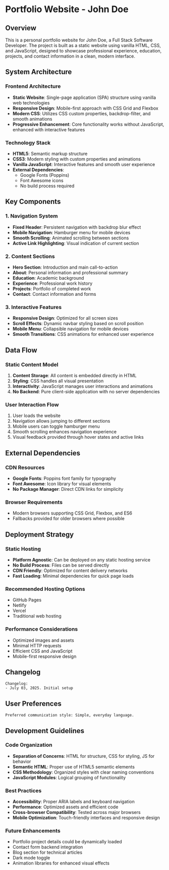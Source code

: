 # Portfolio Website - John Doe

## Overview

This is a personal portfolio website for John Doe, a Full Stack Software Developer. The project is built as a static website using vanilla HTML, CSS, and JavaScript, designed to showcase professional experience, education, projects, and contact information in a clean, modern interface.

## System Architecture

### Frontend Architecture
- **Static Website**: Single-page application (SPA) structure using vanilla web technologies
- **Responsive Design**: Mobile-first approach with CSS Grid and Flexbox
- **Modern CSS**: Utilizes CSS custom properties, backdrop-filter, and smooth animations
- **Progressive Enhancement**: Core functionality works without JavaScript, enhanced with interactive features

### Technology Stack
- **HTML5**: Semantic markup structure
- **CSS3**: Modern styling with custom properties and animations
- **Vanilla JavaScript**: Interactive features and smooth user experience
- **External Dependencies**: 
  - Google Fonts (Poppins)
  - Font Awesome icons
  - No build process required

## Key Components

### 1. Navigation System
- **Fixed Header**: Persistent navigation with backdrop blur effect
- **Mobile Navigation**: Hamburger menu for mobile devices
- **Smooth Scrolling**: Animated scrolling between sections
- **Active Link Highlighting**: Visual indication of current section

### 2. Content Sections
- **Hero Section**: Introduction and main call-to-action
- **About**: Personal information and professional summary
- **Education**: Academic background
- **Experience**: Professional work history
- **Projects**: Portfolio of completed work
- **Contact**: Contact information and forms

### 3. Interactive Features
- **Responsive Design**: Optimized for all screen sizes
- **Scroll Effects**: Dynamic navbar styling based on scroll position
- **Mobile Menu**: Collapsible navigation for mobile devices
- **Smooth Transitions**: CSS animations for enhanced user experience

## Data Flow

### Static Content Model
1. **Content Storage**: All content is embedded directly in HTML
2. **Styling**: CSS handles all visual presentation
3. **Interactivity**: JavaScript manages user interactions and animations
4. **No Backend**: Pure client-side application with no server dependencies

### User Interaction Flow
1. User loads the website
2. Navigation allows jumping to different sections
3. Mobile users can toggle hamburger menu
4. Smooth scrolling enhances navigation experience
5. Visual feedback provided through hover states and active links

## External Dependencies

### CDN Resources
- **Google Fonts**: Poppins font family for typography
- **Font Awesome**: Icon library for visual elements
- **No Package Manager**: Direct CDN links for simplicity

### Browser Requirements
- Modern browsers supporting CSS Grid, Flexbox, and ES6
- Fallbacks provided for older browsers where possible

## Deployment Strategy

### Static Hosting
- **Platform Agnostic**: Can be deployed on any static hosting service
- **No Build Process**: Files can be served directly
- **CDN Friendly**: Optimized for content delivery networks
- **Fast Loading**: Minimal dependencies for quick page loads

### Recommended Hosting Options
- GitHub Pages
- Netlify
- Vercel
- Traditional web hosting

### Performance Considerations
- Optimized images and assets
- Minimal HTTP requests
- Efficient CSS and JavaScript
- Mobile-first responsive design

## Changelog

```
Changelog:
- July 03, 2025. Initial setup
```

## User Preferences

```
Preferred communication style: Simple, everyday language.
```

## Development Guidelines

### Code Organization
- **Separation of Concerns**: HTML for structure, CSS for styling, JS for behavior
- **Semantic HTML**: Proper use of HTML5 semantic elements
- **CSS Methodology**: Organized styles with clear naming conventions
- **JavaScript Modules**: Logical grouping of functionality

### Best Practices
- **Accessibility**: Proper ARIA labels and keyboard navigation
- **Performance**: Optimized assets and efficient code
- **Cross-browser Compatibility**: Tested across major browsers
- **Mobile Optimization**: Touch-friendly interfaces and responsive design

### Future Enhancements
- Portfolio project details could be dynamically loaded
- Contact form backend integration
- Blog section for technical articles
- Dark mode toggle
- Animation libraries for enhanced visual effects